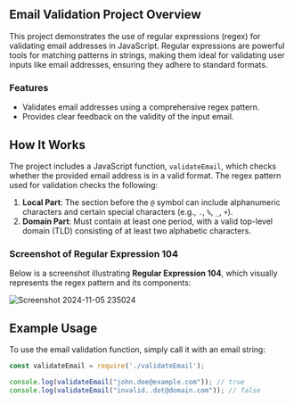 

## Email Validation Project Overview

This project demonstrates the use of regular expressions (regex) for validating email addresses in JavaScript. Regular expressions are powerful tools for matching patterns in strings, making them ideal for validating user inputs like email addresses, ensuring they adhere to standard formats.

### Features

- Validates email addresses using a comprehensive regex pattern.
- Provides clear feedback on the validity of the input email.

## How It Works

The project includes a JavaScript function, `validateEmail`, which checks whether the provided email address is in a valid format. The regex pattern used for validation checks the following:

1. **Local Part**: The section before the `@` symbol can include alphanumeric characters and certain special characters (e.g., `.`, `%`, `_`, `+`).
2. **Domain Part**: Must contain at least one period, with a valid top-level domain (TLD) consisting of at least two alphabetic characters.

### Screenshot of Regular Expression 104

Below is a screenshot illustrating **Regular Expression 104**, which visually represents the regex pattern and its components:

![Screenshot 2024-11-05 235024](https://github.com/user-attachments/assets/1c91a392-719e-4e2b-8594-5bba70a21a7c)

## Example Usage

To use the email validation function, simply call it with an email string:

```javascript
const validateEmail = require('./validateEmail');

console.log(validateEmail("john.doe@example.com")); // true
console.log(validateEmail("invalid..dot@domain.com")); // false
